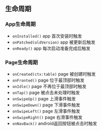 ## 生命周期

### App生命周期
* `onInstalled()` app 首次安装时触发
* `onPatched(oldVersion)` app 被更新后触发
* `onReady()` app 每次启动准备完成后触发

### Page生命周期
* `onCreated(ctx:table)` page 被创建时触发
* `onFronted()` page 位于最顶部时触发
* `onIdle()` page 不再位于最顶部时触发
* `onTap()` page 被点击未处理时触发
* `onSwipeUp()` page 上滑事件触发
* `onSwipeDown()` page 下滑事件触发
* `onSwipeLeft()` page 左滑事件触发
* `onSwipeRight()` page 右滑事件触发
* `onNavBack()` android返回按钮被点击时触发
